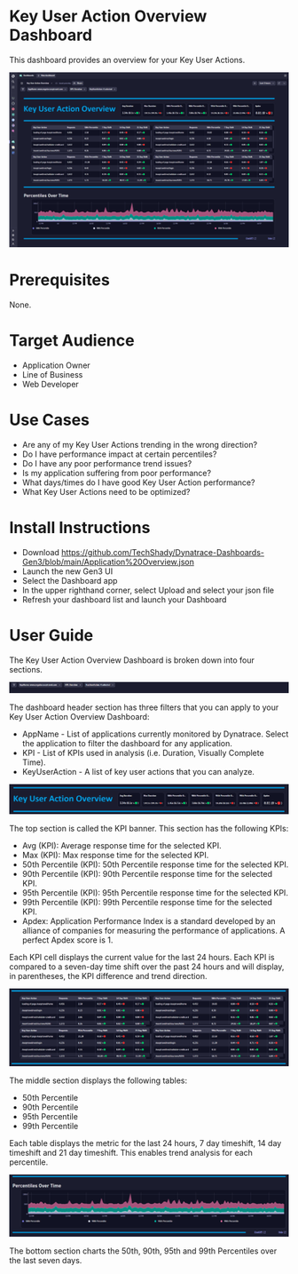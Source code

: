 # Key User Action Overview Dashboard
This dashboard provides an overview for your Key User Actions.

![Key User Action Overview Dashboard](KUAOverview.png)

# Prerequisites

None.

# Target Audience

- Application Owner
- Line of Business
- Web Developer

# Use Cases

- Are any of my Key User Actions trending in the wrong direction?
- Do I have performance impact at certain percentiles?
- Do I have any poor performance trend issues?
- Is my application suffering from poor performance?
- What days/times do I have good Key User Action performance?
- What Key User Actions need to be optimized?

# Install Instructions

- Download https://github.com/TechShady/Dynatrace-Dashboards-Gen3/blob/main/Application%20Overview.json
- Launch the new Gen3 UI
- Select the Dashboard app
- In the upper righthand corner, select Upload and select your json file
- Refresh your dashboard list and launch your Dashboard

# User Guide

The Key User Action Overview Dashboard is broken down into four sections.

![Key user Action Overview Dashboard](KUAOverview-0.png)

The dashboard header section has three filters that you can apply to your Key User Action Overview Dashboard:
- AppName - List of applications currently monitored by Dynatrace. Select the application to filter the dashboard for any application.
- KPI - List of KPIs used in analysis (i.e. Duration, Visually Complete Time).
- KeyUserAction - A list of key user actions that you can analyze.

![Key User Action Overview Dashboard](KUAOverview-1.png)

The top section is called the KPI banner. This section has the following KPIs:
- Avg (KPI): Average response time for the selected KPI.
- Max (KPI): Max response time for the selected KPI.
- 50th Percentile (KPI): 50th Percentile response time for the selected KPI.
- 90th Percentile (KPI): 90th Percentile response time for the selected KPI.
- 95th Percentile (KPI): 95th Percentile response time for the selected KPI.
- 99th Percentile (KPI): 99th Percentile response time for the selected KPI.
- Apdex: Application Performance Index is a standard developed by an alliance of companies for measuring the performance of applications. A perfect Apdex score is 1.

Each KPI cell displays the current value for the last 24 hours. Each KPI is compared to a seven-day time shift over the past 24 hours and will display, in parentheses, the KPI difference and trend direction.

![Key User Action Overview Dashboard](KUAOverview-2.png)

The middle section displays the following tables: 
- 50th Percentile
- 90th Percentile
- 95th Percentile
- 99th Percentile
 
 Each table displays the metric for the last 24 hours, 7 day timeshift, 14 day timeshift and 21 day timeshift. This enables trend analysis for each percentile.
 
![Key User Action Overview Dashboard](KUAOverview-3.png)

The bottom section charts the 50th, 90th, 95th and 99th Percentiles over the last seven days.
